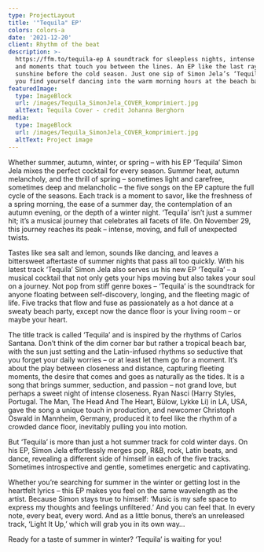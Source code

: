 ```yaml
---
type: ProjectLayout
title: '"Tequila" EP'
colors: colors-a
date: '2021-12-20'
client: Rhythm of the beat
description: >-
  https://ffm.to/tequila-ep A soundtrack for sleepless nights, intense desires
  and moments that touch you between the lines. An EP like the last ray of
  sunshine before the cold season. Just one sip of Simon Jela’s ‘Tequila’ and
  you find yourself dancing into the warm morning hours at the beach bar.
featuredImage:
  type: ImageBlock
  url: /images/Tequila_SimonJela_COVER_komprimiert.jpg
  altText: Tequila Cover - credit Johanna Berghorn
media:
  type: ImageBlock
  url: /images/Tequila_SimonJela_COVER_komprimiert.jpg
  altText: Project image
---
```

Whether summer, autumn, winter, or spring – with his EP ‘Tequila’ Simon Jela mixes the perfect cocktail for every season. Summer heat, autumn melancholy, and the thrill of spring – sometimes light and carefree, sometimes deep and melancholic – the five songs on the EP capture the full cycle of the seasons. Each track is a moment to savor, like the freshness of a spring morning, the ease of a summer day, the contemplation of an autumn evening, or the depth of a winter night. ‘Tequila’ isn’t just a summer hit; it’s a musical journey that celebrates all facets of life. On November 29, this journey reaches its peak – intense, moving, and full of unexpected twists.

Tastes like sea salt and lemon, sounds like dancing, and leaves a bittersweet aftertaste of summer nights that pass all too quickly. With his latest track ‘Tequila’ Simon Jela also serves us his new EP ‘Tequila’ – a musical cocktail that not only gets your hips moving but also takes your soul on a journey. Not pop from stiff genre boxes – ‘Tequila’ is the soundtrack for anyone floating between self-discovery, longing, and the fleeting magic of life. Five tracks that flow and fuse as passionately as a hot dance at a sweaty beach party, except now the dance floor is your living room – or maybe your heart.

The title track is called ‘Tequila’ and is inspired by the rhythms of Carlos Santana. Don’t think of the dim corner bar but rather a tropical beach bar, with the sun just setting and the Latin-infused rhythms so seductive that you forget your daily worries – or at least let them go for a moment. It’s about the play between closeness and distance, capturing fleeting moments, the desire that comes and goes as naturally as the tides. It is a song that brings summer, seduction, and passion – not grand love, but perhaps a sweet night of intense closeness. Ryan Nasci (Harry Styles, Portugal. The Man, The Head And The Heart, Bülow, Lykke Li) in LA, USA, gave the song a unique touch in production, and newcomer Christoph Oswald in Mannheim, Germany, produced it to feel like the rhythm of a crowded dance floor, inevitably pulling you into motion.

But ‘Tequila’ is more than just a hot summer track for cold winter days. On his EP, Simon Jela effortlessly merges pop, R\&B, rock, Latin beats, and dance, revealing a different side of himself in each of the five tracks. Sometimes introspective and gentle, sometimes energetic and captivating.

Whether you’re searching for summer in the winter or getting lost in the heartfelt lyrics – this EP makes you feel on the same wavelength as the artist. Because Simon stays true to himself: ‘Music is my safe space to express my thoughts and feelings unfiltered.’ And you can feel that. In every note, every beat, every word. And as a little bonus, there’s an unreleased track, ‘Light It Up,’ which will grab you in its own way…

Ready for a taste of summer in winter?
‘Tequila’ is waiting for you!
